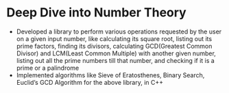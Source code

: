 # Deep Dive into Number Theory
- Developed a library to perform various operations requested by the user on a given input number, like calculating its square root,
listing out its prime factors, finding its divisors, calculating GCD(Greatest Common Divisor) and LCM(Least Common Multiple)
with another given number, listing out all the prime numbers till that number, and checking if it is a prime or a palindrome
- Implemented algorithms like Sieve of Eratosthenes, Binary Search, Euclid’s GCD Algorithm for the above library, in C++
